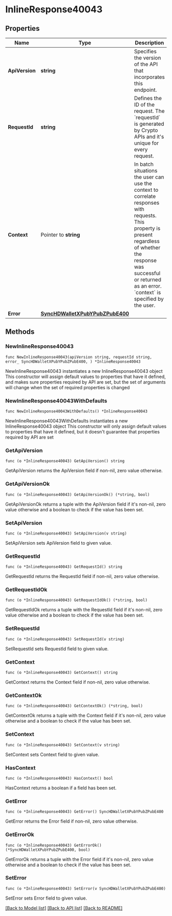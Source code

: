# InlineResponse40043

## Properties

Name | Type | Description | Notes
------------ | ------------- | ------------- | -------------
**ApiVersion** | **string** | Specifies the version of the API that incorporates this endpoint. | 
**RequestId** | **string** | Defines the ID of the request. The &#x60;requestId&#x60; is generated by Crypto APIs and it&#39;s unique for every request. | 
**Context** | Pointer to **string** | In batch situations the user can use the context to correlate responses with requests. This property is present regardless of whether the response was successful or returned as an error. &#x60;context&#x60; is specified by the user. | [optional] 
**Error** | [**SyncHDWalletXPubYPubZPubE400**](SyncHDWalletXPubYPubZPubE400.md) |  | 

## Methods

### NewInlineResponse40043

`func NewInlineResponse40043(apiVersion string, requestId string, error_ SyncHDWalletXPubYPubZPubE400, ) *InlineResponse40043`

NewInlineResponse40043 instantiates a new InlineResponse40043 object
This constructor will assign default values to properties that have it defined,
and makes sure properties required by API are set, but the set of arguments
will change when the set of required properties is changed

### NewInlineResponse40043WithDefaults

`func NewInlineResponse40043WithDefaults() *InlineResponse40043`

NewInlineResponse40043WithDefaults instantiates a new InlineResponse40043 object
This constructor will only assign default values to properties that have it defined,
but it doesn't guarantee that properties required by API are set

### GetApiVersion

`func (o *InlineResponse40043) GetApiVersion() string`

GetApiVersion returns the ApiVersion field if non-nil, zero value otherwise.

### GetApiVersionOk

`func (o *InlineResponse40043) GetApiVersionOk() (*string, bool)`

GetApiVersionOk returns a tuple with the ApiVersion field if it's non-nil, zero value otherwise
and a boolean to check if the value has been set.

### SetApiVersion

`func (o *InlineResponse40043) SetApiVersion(v string)`

SetApiVersion sets ApiVersion field to given value.


### GetRequestId

`func (o *InlineResponse40043) GetRequestId() string`

GetRequestId returns the RequestId field if non-nil, zero value otherwise.

### GetRequestIdOk

`func (o *InlineResponse40043) GetRequestIdOk() (*string, bool)`

GetRequestIdOk returns a tuple with the RequestId field if it's non-nil, zero value otherwise
and a boolean to check if the value has been set.

### SetRequestId

`func (o *InlineResponse40043) SetRequestId(v string)`

SetRequestId sets RequestId field to given value.


### GetContext

`func (o *InlineResponse40043) GetContext() string`

GetContext returns the Context field if non-nil, zero value otherwise.

### GetContextOk

`func (o *InlineResponse40043) GetContextOk() (*string, bool)`

GetContextOk returns a tuple with the Context field if it's non-nil, zero value otherwise
and a boolean to check if the value has been set.

### SetContext

`func (o *InlineResponse40043) SetContext(v string)`

SetContext sets Context field to given value.

### HasContext

`func (o *InlineResponse40043) HasContext() bool`

HasContext returns a boolean if a field has been set.

### GetError

`func (o *InlineResponse40043) GetError() SyncHDWalletXPubYPubZPubE400`

GetError returns the Error field if non-nil, zero value otherwise.

### GetErrorOk

`func (o *InlineResponse40043) GetErrorOk() (*SyncHDWalletXPubYPubZPubE400, bool)`

GetErrorOk returns a tuple with the Error field if it's non-nil, zero value otherwise
and a boolean to check if the value has been set.

### SetError

`func (o *InlineResponse40043) SetError(v SyncHDWalletXPubYPubZPubE400)`

SetError sets Error field to given value.



[[Back to Model list]](../README.md#documentation-for-models) [[Back to API list]](../README.md#documentation-for-api-endpoints) [[Back to README]](../README.md)


